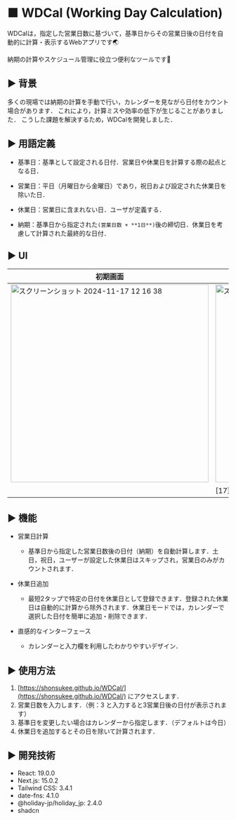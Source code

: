 # ■ WDCal (Working Day Calculation)
WDCalは，指定した営業日数に基づいて，基準日からその営業日後の日付を自動的に計算・表示するWebアプリです🌏

納期の計算やスケジュール管理に役立つ便利なツールです🚀

## ▶︎ 背景
多くの現場では納期の計算を手動で行い，カレンダーを見ながら日付をカウント場合があります．
これにより，計算ミスや効率の低下が生じることがありました．
こうした課題を解決するため，WDCalを開発しました．

## ▶︎ 用語定義
- 基準日：基準として設定される日付．営業日や休業日を計算する際の起点となる日．

- 営業日：平日（月曜日から金曜日）であり，祝日および設定された休業日を除いた日．

- 休業日：営業日に含まれない日．ユーザが定義する．
- 納期：基準日から指定された`(営業日数 + **1日**)`後の締切日．休業日を考慮して計算された最終的な日付．

## ▶︎ UI
| 初期画面 | 営業日入力後 | 休業日追加後 |
|----------|--------------|--------------|
| <img width="450" alt="スクリーンショット 2024-11-17 12 16 38" src="https://github.com/user-attachments/assets/ebd3c64d-40ef-4bfb-b529-aed74c63dbb9"> | <img width="450" alt="スクリーンショット 2024-11-17 12 17 46" src="https://github.com/user-attachments/assets/5b486ece-f568-4c5d-aa46-1b6fa45a0394"> |<img width="450" alt="スクリーンショット 2024-11-17 12 29 13" src="https://github.com/user-attachments/assets/1d2d0b04-6d7c-4727-96e7-a10c08545a10">|
||[17] + [18, 19, 20, 21, 22] + 1日 = 25日|[17] + [18, 22, 25, 26, 27] + 1日 = 28日|

## ▶︎ 機能
- 営業日計算
    - 基準日から指定した営業日数後の日付（納期）を自動計算します．土日，祝日，ユーザーが設定した休業日はスキップされ，営業日のみがカウントされます．

- 休業日追加
    - 最短2タップで特定の日付を休業日として登録できます．登録された休業日は自動的に計算から除外されます．休業日モードでは，カレンダーで選択した日付を簡単に追加・削除できます．

- 直感的なインターフェース
    - カレンダーと入力欄を利用したわかりやすいデザイン．


## ▶︎ 使用方法
1. [https://shonsukee.github.io/WDCal/](https://shonsukee.github.io/WDCal/) にアクセスします．
2. 営業日数を入力します．（例：3 と入力すると3営業日後の日付が表示されます）
3. 基準日を変更したい場合はカレンダーから指定します．（デフォルトは今日）
4. 休業日を追加するとその日を除いて計算されます．


## ▶︎ 開発技術
- React: 19.0.0
- Next.js: 15.0.2
- Tailwind CSS: 3.4.1
- date-fns: 4.1.0
- @holiday-jp/holiday_jp: 2.4.0
- shadcn
